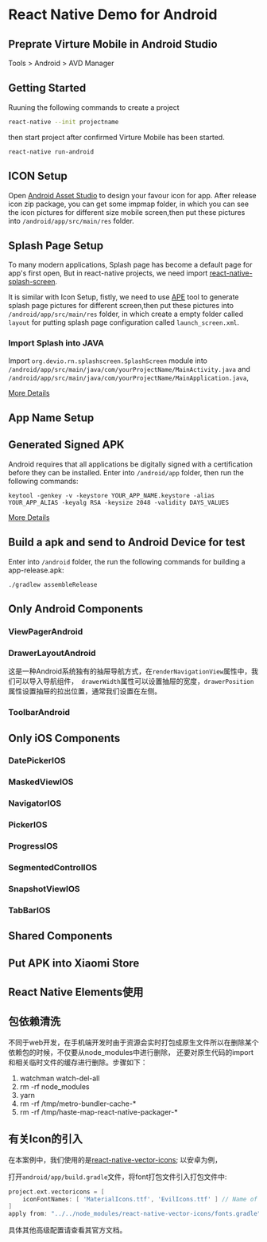 # React Native Demo for Android 

## Preprate Virture Mobile in Android Studio
 
Tools > Android > AVD Manager

## Getting Started

Ruuning the following commands to create a project 

```bash
react-native --init projectname
```

then start project after confirmed Virture Mobile has been started.

```
react-native run-android
```

## ICON Setup

Open [Android Asset Studio](http://romannurik.github.io/AndroidAssetStudio/icons-launcher.html#foreground.type=image&foreground.space.trim=1&foreground.space.pad=0.25&foreColor=rgba(96%2C%20125%2C%20139%2C%200)&backColor=rgb(255%2C%20255%2C%20255)&crop=0&backgroundShape=square&effects=none&name=ic_launcher) to design your favour icon for app. After release icon zip package, you can get some impmap folder, in which you can see the icon pictures for different size mobile screen,then put these pictures into `/android/app/src/main/res` folder.

## Splash Page Setup

To many modern applications, Splash page has become a default page for app's first open, But in react-native projects, we need import [react-native-splash-screen](https://github.com/crazycodeboy/react-native-splash-screen).

It is similar with Icon Setup, fistly, we need to use [APE](https://apetools.webprofusion.com/app/#/tools/imagegorilla) tool to generate splash page pictures for different screen,then put these pictures into `/android/app/src/main/res` folder, in which create a empty folder called `layout` for putting splash page configuration called `launch_screen.xml`.

### Import Splash into JAVA

Import `org.devio.rn.splashscreen.SplashScreen` module into `/android/app/src/main/java/com/yourProjectName/MainActivity.java` and `/android/app/src/main/java/com/yourProjectName/MainApplication.java`,


[More Details](https://github.com/crazycodeboy/react-native-splash-screen)


## App Name Setup

## Generated Signed APK

Android requires that all applications be digitally signed with a certification before they can be installed. Enter into `/android/app` folder, then run the following commands:

```
keytool -genkey -v -keystore YOUR_APP_NAME.keystore -alias YOUR_APP_ALIAS -keyalg RSA -keysize 2048 -validity DAYS_VALUES
```

[More Details](https://facebook.github.io/react-native/docs/0.56/signed-apk-android)

## Build a apk and send to Android Device for test

Enter into `/android` folder, the run the following commands for building a app-release.apk:

```
./gradlew assembleRelease
```

## Only Android Components

### ViewPagerAndroid

### DrawerLayoutAndroid
这是一种Android系统独有的抽屉导航方式，在`renderNavigationView`属性中，我们可以导入导航组件，` drawerWidth`属性可以设置抽屉的宽度，`drawerPosition`属性设置抽屉的拉出位置，通常我们设置在左侧。


### ToolbarAndroid

## Only iOS Components

### DatePickerIOS

### MaskedViewIOS

### NavigatorIOS

### PickerIOS

### ProgressIOS

### SegmentedControlIOS

### SnapshotViewIOS

### TabBarIOS

### 
## Shared Components

###

## Put APK into Xiaomi Store

## React Native Elements使用

## 包依赖清洗

不同于web开发，在手机端开发时由于资源会实时打包成原生文件所以在删除某个依赖包的时候，不仅要从node_modules中进行删除，
还要对原生代码的import 和相关临时文件的缓存进行删除。步骤如下：

1. watchman watch-del-all
2. rm -rf node_modules
3. yarn
4. rm -rf /tmp/metro-bundler-cache-*
5. rm -rf /tmp/haste-map-react-native-packager-*

## 有关Icon的引入

在本案例中，我们使用的是[react-native-vector-icons](https://github.com/oblador/react-native-vector-icons);
以安卓为例，

打开`android/app/build.gradle`文件，将font打包文件引入打包文件中:

```gradle
project.ext.vectoricons = [
    iconFontNames: [ 'MaterialIcons.ttf', 'EvilIcons.ttf' ] // Name of the font files you want to copy
]
apply from: "../../node_modules/react-native-vector-icons/fonts.gradle"
```

具体其他高级配置请查看其官方文档。